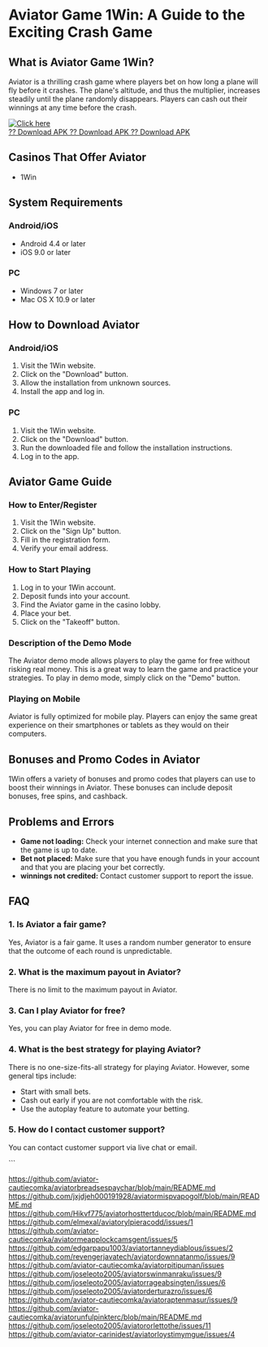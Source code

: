 # Aviator Game 1Win: A Guide to the Exciting Crash Game

## What is Aviator Game 1Win?

Aviator is a thrilling crash game where players bet on how long a plane
will fly before it crashes. The plane\'s altitude, and thus the
multiplier, increases steadily until the plane randomly disappears.
Players can cash out their winnings at any time before the crash.

[![Click
here](https://readscoops.com/wp-content/uploads/2023/03/Readscoop-aviator-1-1.jpg)](https://traff.sbs/deff)\
[?? Download APK ?? Download APK ?? Download
APK](https://traff.sbs/deff)

## Casinos That Offer Aviator

-   1Win

## System Requirements

### Android/iOS

-   Android 4.4 or later
-   iOS 9.0 or later

### PC

-   Windows 7 or later
-   Mac OS X 10.9 or later

## How to Download Aviator

### Android/iOS

1.  Visit the 1Win website.
2.  Click on the "Download" button.
3.  Allow the installation from unknown sources.
4.  Install the app and log in.

### PC

1.  Visit the 1Win website.
2.  Click on the "Download" button.
3.  Run the downloaded file and follow the installation instructions.
4.  Log in to the app.

## Aviator Game Guide

### How to Enter/Register

1.  Visit the 1Win website.
2.  Click on the "Sign Up" button.
3.  Fill in the registration form.
4.  Verify your email address.

### How to Start Playing

1.  Log in to your 1Win account.
2.  Deposit funds into your account.
3.  Find the Aviator game in the casino lobby.
4.  Place your bet.
5.  Click on the "Takeoff" button.

### Description of the Demo Mode

The Aviator demo mode allows players to play the game for free without
risking real money. This is a great way to learn the game and practice
your strategies. To play in demo mode, simply click on the "Demo"
button.

### Playing on Mobile

Aviator is fully optimized for mobile play. Players can enjoy the same
great experience on their smartphones or tablets as they would on their
computers.

## Bonuses and Promo Codes in Aviator

1Win offers a variety of bonuses and promo codes that players can use to
boost their winnings in Aviator. These bonuses can include deposit
bonuses, free spins, and cashback.

## Problems and Errors

-   **Game not loading:** Check your internet connection and make sure
    that the game is up to date.
-   **Bet not placed:** Make sure that you have enough funds in your
    account and that you are placing your bet correctly.
-   **winnings not credited:** Contact customer support to report the
    issue.

## FAQ

### 1. Is Aviator a fair game?

Yes, Aviator is a fair game. It uses a random number generator to ensure
that the outcome of each round is unpredictable.

### 2. What is the maximum payout in Aviator?

There is no limit to the maximum payout in Aviator.

### 3. Can I play Aviator for free?

Yes, you can play Aviator for free in demo mode.

### 4. What is the best strategy for playing Aviator?

There is no one-size-fits-all strategy for playing Aviator. However,
some general tips include:

-   Start with small bets.
-   Cash out early if you are not comfortable with the risk.
-   Use the autoplay feature to automate your betting.

### 5. How do I contact customer support?

You can contact customer support via live chat or email.

\`\`\`

https://github.com/aviator-cautiecomka/aviatorbreadsespaychar/blob/main/README.md
https://github.com/jxjdjeh000191928/aviatormispvapogolf/blob/main/README.md
https://github.com/Hikvf775/aviatorhosttertducoc/blob/main/README.md
https://github.com/elmexal/aviatorylpieracodd/issues/1
https://github.com/aviator-cautiecomka/aviatormeapplockcamsgent/issues/5
https://github.com/edgarpapu1003/aviatortanneydiablous/issues/2
https://github.com/revengerjavatech/aviatordownnatanmo/issues/9
https://github.com/aviator-cautiecomka/aviatorpitipuman/issues
https://github.com/joseleoto2005/aviatorswinmanraku/issues/9
https://github.com/joseleoto2005/aviatorrageabsingten/issues/6
https://github.com/joseleoto2005/aviatorderturazro/issues/6
https://github.com/aviator-cautiecomka/aviatoraptenmasur/issues/9
https://github.com/aviator-cautiecomka/aviatorunfulpinkterc/blob/main/README.md
https://github.com/joseleoto2005/aviatororlettothe/issues/11
https://github.com/aviator-carinidest/aviatorloystimymgue/issues/4
